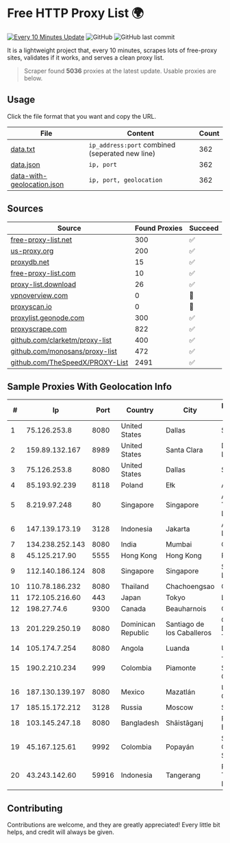 
# Free HTTP Proxy List 🌍

[![Every 10 Minutes Update](https://github.com/mertguvencli/http-proxy-list/actions/workflows/main.yml/badge.svg?branch=main)](https://github.com/mertguvencli/http-proxy-list/actions/workflows/main.yml)
![GitHub](https://img.shields.io/github/license/mertguvencli/http-proxy-list)
![GitHub last commit](https://img.shields.io/github/last-commit/mertguvencli/http-proxy-list)

It is a lightweight project that, every 10 minutes, scrapes lots of free-proxy sites, validates if it works, and serves a clean proxy list.


> Scraper found **5036** proxies at the latest update. Usable proxies are below.

## Usage

Click the file format that you want and copy the URL.


|File|Content|Count|
|----|-------|-----|
|[data.txt](https://raw.githubusercontent.com/mertguvencli/http-proxy-list/main/proxy-list/data.txt)|`ip_address:port` combined (seperated new line)|362|
|[data.json](https://raw.githubusercontent.com/mertguvencli/http-proxy-list/main/proxy-list/data.json)|`ip, port`|362|
|[data-with-geolocation.json](https://raw.githubusercontent.com/mertguvencli/http-proxy-list/main/proxy-list/data-with-geolocation.json)|`ip, port, geolocation`|362|

## Sources

|Source|Found Proxies|Succeed|
|------|-------------|-------|
|[free-proxy-list.net](https://free-proxy-list.net)|300|✅|
|[us-proxy.org](https://www.us-proxy.org)|200|✅|
|[proxydb.net](http://proxydb.net)|15|✅|
|[free-proxy-list.com](https://free-proxy-list.com/?page=&port=&type%5B%5D=http&type%5B%5D=https&up_time=0&search=Search)|10|✅|
|[proxy-list.download](https://www.proxy-list.download/HTTP)|26|✅|
|[vpnoverview.com](https://vpnoverview.com/privacy/anonymous-browsing/free-proxy-servers)|0|🚫|
|[proxyscan.io](https://www.proxyscan.io)|0|🚫|
|[proxylist.geonode.com](https://proxylist.geonode.com/api/proxy-list?limit=300&page=1&sort_by=lastChecked&sort_type=desc&protocols=http,https)|300|✅|
|[proxyscrape.com](https://api.proxyscrape.com/v2/?request=displayproxies&protocol=http&timeout=10000&country=all&ssl=all&anonymity=all)|822|✅|
|[github.com/clarketm/proxy-list](https://raw.githubusercontent.com/clarketm/proxy-list/master/proxy-list-raw.txt)|400|✅|
|[github.com/monosans/proxy-list](https://raw.githubusercontent.com/monosans/proxy-list/main/proxies/http.txt)|472|✅|
|[github.com/TheSpeedX/PROXY-List](https://raw.githubusercontent.com/TheSpeedX/PROXY-List/master/http.txt)|2491|✅|


## Sample Proxies With Geolocation Info

|#|Ip|Port|Country|City|Internet Service Provider|
|-|--|----|-------|----|-------------------------|
|1|75.126.253.8|8080|United States|Dallas|SoftLayer|
|2|159.89.132.167|8989|United States|Santa Clara|DigitalOcean, LLC|
|3|75.126.253.8|8080|United States|Dallas|SoftLayer|
|4|85.193.92.239|8118|Poland|Ełk|Artnet Sp. z o.o.|
|5|8.219.97.248|80|Singapore|Singapore|Alibaba (US) Technology Co., Ltd.|
|6|147.139.173.19|3128|Indonesia|Jakarta|Alibaba.com LLC|
|7|134.238.252.143|8080|India|Mumbai|Google LLC|
|8|45.125.217.90|5555|Hong Kong|Hong Kong|PINGNET|
|9|112.140.186.124|808|Singapore|Singapore|Sparkstation Pte Ltd|
|10|110.78.186.232|8080|Thailand|Chachoengsao|CAT-BB|
|11|172.105.216.60|443|Japan|Tokyo|Linode, LLC|
|12|198.27.74.6|9300|Canada|Beauharnois|OVH SAS|
|13|201.229.250.19|8080|Dominican Republic|Santiago de los Caballeros|Compañía Dominicana de Teléfonos S. A.|
|14|105.174.7.254|8080|Angola|Luanda|UNITEL SA|
|15|190.2.210.234|999|Colombia|Piamonte|TV AZTECA SUCURSAL COLOMBIA|
|16|187.130.139.197|8080|Mexico|Mazatlán|Uninet S.A. de C.V.|
|17|185.15.172.212|3128|Russia|Moscow|SafeData LLC|
|18|103.145.247.18|8080|Bangladesh|Shāistāganj|Puspita Telecom Bangladesh|
|19|45.167.125.61|9992|Colombia|Popayán|Sepcom Comunicaciones SAS|
|20|43.243.142.60|59916|Indonesia|Tangerang|PT. Mora Telematika Indonesia|



## Contributing

Contributions are welcome, and they are greatly appreciated! Every
little bit helps, and credit will always be given.

